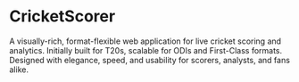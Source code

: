 # CricketScorer
A visually-rich, format-flexible web application for live cricket scoring and analytics. Initially built for T20s, scalable for ODIs and First-Class formats. Designed with elegance, speed, and usability for scorers, analysts, and fans alike.

